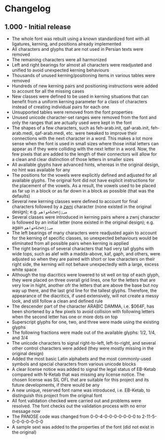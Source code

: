 # Changelog

## 1.000 - Initial release

* The whole font was rebuilt using a known standardized font with all ligatures, kerning, and positions already implemented
* All characters and glyphs that are not used in Persian texts were removed
* The remaining characters were all harmonized
* Left and right bearings for almost all characters were readjusted and unified to avoid unexpected kerning behaviours
* Thousands of unused kerning/positioning items in various tables were removed
* Hundreds of new kerning pairs and positioning instructions were added to account for all the missing cases
* New classes were defined to be used in kerning situations that can benefit from a uniform kerning parameter for a class of characters instead of creating individual pairs for each one
* Unsupported tables were removed from the font properties
* Unused unicode character-set ranges were removed from the font and only the ranges that are actually used were kept in the font
* The shapes of a few characters, such as feh-arab.init, qaf-arab.init, feh-arab.medi, qaf-arab.medi, etc. were tweaked to improve their connections with the next character in a word. This makes a lot more sense when the font is used in small sizes where those initial letters can appear as if they were colliding with the next letter in a word. Now, the few pixels that are added to the length of their connectors will allow for a clean and clear distinction of those letters in smaller sizes
* All available glyphs have advanced hints, whereas in the original design, no hint was available for any
* The positions for the vowels were explicitly defined and adjusted for all available glyphs. The original font did not have explicit instructions for the placement of the vowels. As a result, the vowels used to be placed as far up in a block or as far down in a block as possible (that was the defaults)
* Several new kerning classes were defined to account for final characters followed by a [zwnj](https://en.wikipedia.org/wiki/Zero-width_non-joiner) character (none existed in the original design); e.g. `خواهم&zwnj;می`
* Several classes were introduced in kerning pairs where a zwnj character is followed by an initial letter (none existed in the original design); e.g. again `خواهم&zwnj;می`
* The left bearings of many characters were readjusted again to account for the kerning of specific classes, so unexpected behaviours would be eliminated from all possible pairs when kerning is applied
* The right bearings of several characters that had very tall glyphs with wide tops, such as alef with a madda-above, kaf, gaph, and others, were adjusted so when they are paired with short or low characters on their right side, the kerning will not behave unexpectedly with a large, excess white space
* Although the top diacritics were lowered to sit well on top of each glyph, they were placed on three overall grid lines, one for the letters that are very low in hight, another ofr the letters that are above the base but noy way up there, and the last grid line for the tallest glyphs. Therefore, the appearance of the diacritics, if used extensively, will not create a messy look, and still follow a clean and defined rule
* The descender part of the character ARABIC DAMMA, i.e. $064F, has been shortened by a few pixels to avoid collision with following letters when the second letter has one or more dots on top
* Superscript glyphs for one, two, and three were made using the existing glyphs
* The following fractions were made out of the available glyphs: 1/2, 1/4, and 3/4
* The unicode characters to signal right-to-left, left-to-right, and several other control characters were added (they were mostly missing in the original design)
* Added the most basic Latin alphabets and the most commonly-used symbols and special characters from various unicode blocks
* A clear license notice was added to signal the legal status of EB-Ketab compared with N-Ketab that was missing any license notice. The chosen license was SIL OFL that are suitable for this project and its future developments, if there would be any
* A new unique, reserved font name was introduced, i.e. EB-Ketab, to distinguish this project from the original font
* All font validation checked were carried out and problems were resolved. The font checks out the validation process with no error message now
* The PANOSE code was changed from 0-0-4-0-0-0-0-0-0-0 to 2-11-5-0-0-0-0-0-0-0
* A sample sext was added to the properties of the font (did not exist in the original)
